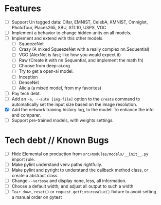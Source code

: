 # Features

- [ ] Support Un tagged data: Cifar, EMNIST, CelebA, KMNIST, Omniglot, PhotoTour, Places265, SBU, STL10, USPS, VOC
- [ ] Implement a behavior to change hidden units on all models.
- [ ] Implement and extend with this other models.
    - [ ] SqueezeNet
    - [ ] Crazy (A mixed SqueezeNet with a really complex nn.Sequential)
    - [ ] VGG (AlexNet is fast; like how you would expect it)
    - [ ] Raw (Create it with nn.Sequential, and implement the math fn)
    - [ ] Choose from deep-ai.org
    - [ ] Try to get a open-ai model.
    - [ ] Inception
    - [ ] DenseNet
    - [ ] Alicia (a mixed model, from my favorites)
- [ ] Pay tech debt.
- [ ] Add an `-a, --auto [img-file]`  option to the `create` command to automatically set the input size
      based on the image resolution.
- [x] Add the network training history log, to the model. To enhance the info and comparer.
- [ ] Support pre-trained models, with weights settings.

# Tech debt // Known Bugs

* [ ] Hide Elemental on production from `src/modules/models/__init__.py` import rule.
* [ ] Make pylint understand venv paths rightfully.
* [ ] Make pylint and pyright to understand the callback method class, or create a abstract class
* [ ] Change `--verbose` and display none, less, all information.
* [ ] Choose a default width, and adjust all output to such a width
* [ ] `Tear_down`, `reset()` or `request.getfixturevalue()` fixture to avoid setting a manual order on pytest

